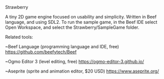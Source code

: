 Strawberry

A tiny 2D game engine focused on usability and simplicity. Written in Beef language, and using SDL2. To run the sample game, in the Beef IDE select Open Workspace, and select the Strawberry/SampleGame folder.

Related tools:

~Beef Language (programming language and IDE, free) https://github.com/beefytech/Beef

~Ogmo Editor 3 (level editing, free) https://ogmo-editor-3.github.io/

~Aseprite (sprite and animation editor, $20 USD) https://www.aseprite.org/
